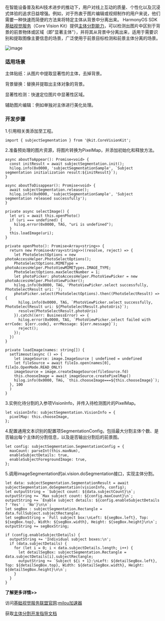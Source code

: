 
在智能设备普及和AI技术进步的推动下，用户对线上互动的质量、个性化以及沉浸式体验的追求日益增强。例如，对于热衷于图片编辑或视频制作的用户来说，他们需要一种快速而简便的方法来将特定主体从背景中分离出来。
HarmonyOS SDK [基础视觉服务](https://github.com "基础视觉服务")（Core Vision Kit）提供[主体分割能力](https://github.com "主体分割能力")，可以检测出图片中区别于背景的前景物体或区域（即"显著主体"），并将其从背景中分离出来，适用于需要识别和提取图像主要信息的场景，广泛使用于前景目标检测和前景主体分离的场景。


![image](https://img2024.cnblogs.com/blog/2396482/202501/2396482-20250110150407284-752695154.jpg)


### 适用场景


主体贴纸：从图片中提取显著性的主体，去掉背景。


背景替换：替换并提取出主体对象的背景。


显著性检测：快速定位图片中显著性区域。


辅助图片编辑：例如单独对主体进行美化处理。


### 开发步骤


1\.引用相关类添加至工程。



```
import { subjectSegmentation } from '@kit.CoreVisionKit';

```

2\.准备预处理的图片资源，将图片转换为PixelMap，并添加初始化和释放方法。



```
async aboutToAppear(): Promise<void> {
  const initResult = await subjectSegmentation.init();
  hilog.info(0x0000, 'subjectSegmentationSample', `Subject segmentation initialization result:${initResult}`);
}

async aboutToDisappear(): Promise<void> {
  await subjectSegmentation.release();
  hilog.info(0x0000, 'subjectSegmentationSample', 'Subject segmentation released successfully');
}

private async selectImage() {
  let uri = await this.openPhoto()
  if (uri === undefined) {
    hilog.error(0x0000, TAG, "uri is undefined");
  }
  this.loadImage(uri);
}

private openPhoto(): Promise<Array<string>> {
  return new Promise<Array<string>>((resolve, reject) => {
    let PhotoSelectOptions = new photoAccessHelper.PhotoSelectOptions();
    PhotoSelectOptions.MIMEType = photoAccessHelper.PhotoViewMIMETypes.IMAGE_TYPE;
    PhotoSelectOptions.maxSelectNumber = 1;
    let photoPicker: photoAccessHelper.PhotoViewPicker = new photoAccessHelper.PhotoViewPicker();
    hilog.info(0x0000, TAG, 'PhotoViewPicker.select successfully, PhotoSelectResult uri: ');
    photoPicker.select(PhotoSelectOptions).then((PhotoSelectResult) => {
      hilog.info(0x0000, TAG, `PhotoViewPicker.select successfully, PhotoSelectResult uri: ${PhotoSelectResult.photoUris}`);
      resolve(PhotoSelectResult.photoUris)
    }).catch((err: BusinessError) => {
      hilog.error(0x0000, TAG, `PhotoViewPicker.select failed with errCode: ${err.code}, errMessage: ${err.message}`);
      reject();
    });
  })
}

private loadImage(names: string[]) {
  setTimeout(async () => {
    let imageSource: image.ImageSource | undefined = undefined
    let fileSource = await fileIo.open(names[0], fileIo.OpenMode.READ_ONLY)
    imageSource = image.createImageSource(fileSource.fd)
    this.chooseImage = await imageSource.createPixelMap()
    hilog.info(0x0000, TAG, `this.chooseImage===${this.chooseImage}`);
  }, 100
  )
}

```

3\.实例化待分割的入参项VisionInfo，并传入待检测图片的PixelMap。



```
let visionInfo: subjectSegmentation.VisionInfo = {
  pixelMap: this.chooseImage,
};

```

4\.配置通用文本识别的配置项SegmentationConfig，包括最大分割主体个数、是否输出每个主体的分割信息，以及是否输出分割后的前景图。



```
let config: subjectSegmentation.SegmentationConfig = {
  maxCount: parseInt(this.maxNum),
  enableSubjectDetails: true,
  enableSubjectForegroundImage: true,
};

```

5\.调用imageSegmentation的ai.vision.doSegmentation接口，实现主体分割。



```
let data: subjectSegmentation.SegmentationResult = await subjectSegmentation.doSegmentation(visionInfo, config);
let outputString = `Subject count: ${data.subjectCount}\n`;
outputString += `Max subject count: ${config.maxCount}\n`;
outputString += `Enable subject details: ${config.enableSubjectDetails ? 'Yes' : 'No'}\n\n`;
let segBox : subjectSegmentation.Rectangle = data.fullSubject.subjectRectangle;
let segBoxString = `Full subject box:\nLeft: ${segBox.left}, Top: ${segBox.top}, Width: ${segBox.width}, Height: ${segBox.height}\n\n`;
outputString += segBoxString;

if (config.enableSubjectDetails) {
  outputString += 'Individual subject boxes:\n';
  if (data.subjectDetails) {
    for (let i = 0; i < data.subjectDetails.length; i++) {
      let detailSegBox: subjectSegmentation.Rectangle = data.subjectDetails[i].subjectRectangle;
      outputString += `Subject ${i + 1}:\nLeft: ${detailSegBox.left}, Top: ${detailSegBox.top}, Width: ${detailSegBox.width}, Height: ${detailSegBox.height}\n\n`;
    }
  }
}

```

**了解更多详情\>\>**


访问[基础视觉服务联盟官网](https://github.com "基础视觉服务联盟官网"):[milou加速器](https://xinminxuehui.org)


获取[主体分割开发指导文档](https://github.com "主体分割开发指导文档")


